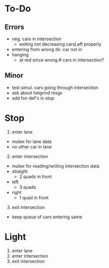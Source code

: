 # To-Do
## Errors
- neg. cars in intersection
  - exiting not decreasing carsLeft properly
- entering from wrong dir. car not in
- hanging
  - at red since wrong # cars in intersection?

## Minor
- test simul. cars going through intersection
- ask about helgrind msgs
- add fxn def's in stop

# Stop
1. enter lane
  - mutex for lane data
  - no other car in lane
2. enter intersection
  - mutex for reading/writing intersection data
  - straight
    - 2 quads in front
  - left
    - 3 quads
  - right
    - 1 quad in front
3. exit intersection
  - keep queue of cars entering same

# Light
1. enter lane
2. enter intersection
3. exit intersection
